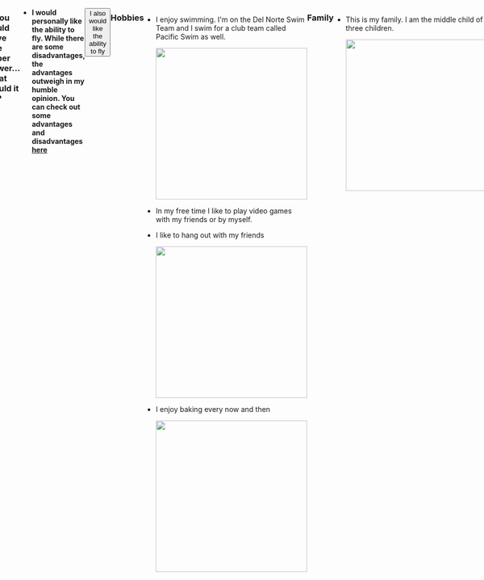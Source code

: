 ```yaml
---
layout: page
title: About
permalink: /about/
---
```

<style>
    body{
        display: flex;
        justify-content: center; /* Center horizontally */
    }
    #me{
        transform: scaleX(-1);
        display: none;
    }
    
    @keyframes flyLinear {
            0% {
                transform: translate(0, 0) rotate(0deg);
            }
            50%
            {
                transform: rotate(45deg);
            }
            100% {
                transform: translate(400px, -400px);
            }
        }


    .flying {
        animation: flyLinear 2s ease-in-out forwards;
    }
    .images {
        width:300px;
        height:auto;
    }
</style>

<div></div>

### If you could have one super power... what would it be?
- **I would personally like the ability to fly. While there are some disadvantages, the advantages outweigh in my humble opinion. You can check out some advantages and disadvantages [here](https://www.quora.com/What-would-be-the-advantages-and-disadvantages-of-everyone-in-the-world-having-the-ability-to-fly)**
<br>

<img id='me' src="{{site.baseurl}}//images/Subject.png" width="60px" height=auto>

<br>


<button onclick='fly()' id="fly">I also would like the ability to fly</button>

### Hobbies
- I enjoy swimming. I'm on the Del Norte Swim Team and I swim for a club team called Pacific Swim as well.

    <img class='images' src='https://github.com/user-attachments/assets/ca8a7a23-8bb7-4390-85ef-b7b493d71470'>

- In my free time I like to play video games with my friends or by myself.

- I like to hang out with my friends

    <img class='images' src='https://github.com/user-attachments/assets/0395f9f2-48ab-47bd-b785-c5f638384299'>

- I enjoy baking every now and then

    <img class='images' src='https://github.com/user-attachments/assets/f82db223-fb56-4d20-951e-bcdd78c8be0b'>

### Family
- This is my family. I am the middle child of three children.

    <img class='images' src='https://github.com/user-attachments/assets/c2c54cb7-b3ad-49fa-a45f-da19da544fae'>

<script>
    function fly()
    {
        const me = document.getElementById('me')
        me.style.display = "block"
        me.classList.add('flying')
        let myAudio = new Audio();
        myAudio.src = '{{site.baseurl}}/pew.mp3';
        setTimeout(() => {
            myAudio.play();
            if (myAudio.paused) {
                myAudio.play();
            }
        }, 1000);
    }
</script>


<script src="https://utteranc.es/client.js"
        repo="{{ site.github_username }}/{{ site.github_repo | default: site.baseurl | remove: "/" }}"
        issue-term="title"
        label="blogpost-comment"
        theme="github-light"
        crossorigin="anonymous"
        async>
</script>